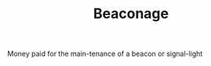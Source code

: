 ---
title: Beaconage
letter: B
permalink: "/definitions/bld-beaconage.html"
body: Money paid for the main-tenance of a beacon or signal-light
published_at: '2018-07-07'
source: Black's Law Dictionary 2nd Ed (1910)
layout: post
---